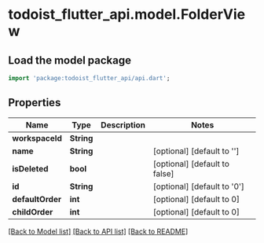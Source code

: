 # todoist_flutter_api.model.FolderView

## Load the model package
```dart
import 'package:todoist_flutter_api/api.dart';
```

## Properties
Name | Type | Description | Notes
------------ | ------------- | ------------- | -------------
**workspaceId** | **String** |  | 
**name** | **String** |  | [optional] [default to '']
**isDeleted** | **bool** |  | [optional] [default to false]
**id** | **String** |  | [optional] [default to '0']
**defaultOrder** | **int** |  | [optional] [default to 0]
**childOrder** | **int** |  | [optional] [default to 0]

[[Back to Model list]](../README.md#documentation-for-models) [[Back to API list]](../README.md#documentation-for-api-endpoints) [[Back to README]](../README.md)



